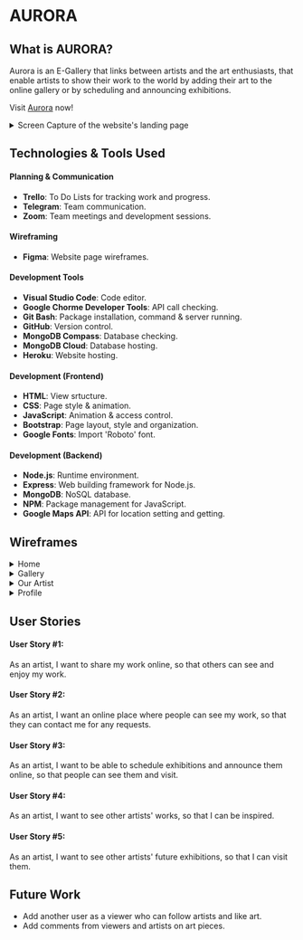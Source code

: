 # AURORA 

## What is AURORA?

Aurora is an E-Gallery that links between artists and the art enthusiasts, that enable  artists to show their work to the world by adding their art to the online gallery or by scheduling and announcing exhibitions. 

Visit [Aurora](https://aurora-gallery.herokuapp.com/) now!

<details>


 <summary>Screen Capture of the website's landing page </summary>

<p>Aurora's landing page</p>

![Landing page](https://i.imgur.com/d6hsA6w.png)

</details>


## Technologies & Tools Used 

#### Planning & Communication
- **Trello**: To Do Lists for tracking work and progress.
- **Telegram**: Team communication.
- **Zoom**: Team meetings and development sessions.

#### Wireframing 
- **Figma**: Website page wireframes.

#### Development Tools 
- **Visual Studio Code**: Code editor.
- **Google Chorme Developer Tools**: API call checking.
- **Git Bash**: Package installation, command & server running.
- **GitHub**: Version control.
- **MongoDB Compass**: Database checking.
- **MongoDB Cloud**: Database hosting.
- **Heroku**: Website hosting.

#### Development (Frontend) 
- **HTML**: View srtucture.
- **CSS**: Page style & animation.
- **JavaScript**: Animation & access control.
- **Bootstrap**: Page layout, style and organization.
- **Google Fonts**: Import 'Roboto' font.

#### Development (Backend)
- **Node.js**: Runtime environment.
- **Express**: Web building framework for Node.js.
- **MongoDB**: NoSQL database.
- **NPM**: Package management for JavaScript.
- **Google Maps API**: API for location setting and getting.


## Wireframes

<details>


 <summary>Home </summary>

<p>the website landing page</p>

![Landing page](https://i.imgur.com/wAjYu8H.jpg)

</details>



<details>  

<summary>Gallery</summary>  

<p> a list of all the artwork that is on website. </p>

![Galley wireframe](https://imgur.com/YchVIJT.jpg)

</details>



<details>


<summary> Our Artist</summary> 

<p> a list of all the artist that we have there work on the website. </p>



![Our Artist wireframe](https://imgur.com/3Oi3egY.jpg)

</details>





<details>



<summary>Profile</summary> 

<p>Profile page that enable the artists to view there works and add a new one and change there password. </p>



![Profile Wireframe](https://i.imgur.com/xnfsbvU.jpg)

</details>


## User Stories
#### User Story #1:
As an artist, I want to share my work online, so that others can see and enjoy my work.

#### User Story #2:
As an artist, I want an online place where people can see my work, so that they can contact me for any requests. 

#### User Story #3:
As an artist, I want to be able to schedule exhibitions and announce them online, so that people can see them and visit.

#### User Story #4:
As an artist, I want to see other artists' works, so that I can be inspired.

#### User Story #5:
As an artist, I want to see other artists' future exhibitions, so that I can visit them.


## Future Work

- Add another user as a viewer who can follow artists and like art.
- Add comments from viewers and artists on art pieces.
